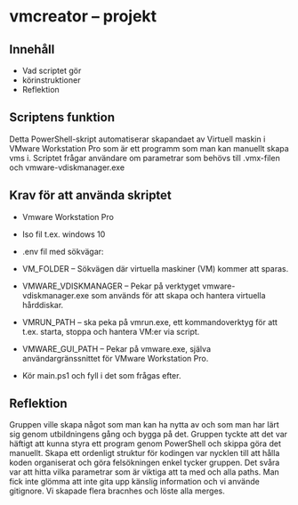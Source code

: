 # vmcreator – projekt

## Innehåll

- Vad scriptet gör
- körinstruktioner
- Reflektion

## Scriptens funktion

Detta PowerShell-skript automatiserar skapandaet av Virtuell maskin i VMware Workstation Pro som är ett programm som man kan manuellt skapa vms i. 
Scriptet frågar användare om parametrar som behövs till .vmx-filen och vmware-vdiskmanager.exe

## Krav för att använda skriptet 
- Vmware Workstation Pro 
- Iso fil t.ex. windows 10 
- .env fil med sökvägar:
- VM_FOLDER – Sökvägen där virtuella maskiner (VM) kommer att sparas.
- VMWARE_VDISKMANAGER – Pekar på verktyget vmware-vdiskmanager.exe som används för att skapa och hantera virtuella hårddiskar.
- VMRUN_PATH – ska peka på vmrun.exe, ett kommandoverktyg för att t.ex. starta, stoppa och hantera VM:er via script.
- VMWARE_GUI_PATH – Pekar på vmware.exe, själva användargränssnittet för VMware Workstation Pro.



- Kör main.ps1 och fyll i det som frågas efter.


## Reflektion 
Gruppen ville skapa något som man kan ha nytta av och som man har lärt sig genom utbildningens gång och bygga på det.
Gruppen tyckte att det var häftigt att kunna styra ett program genom PowerShell och skippa göra det manuellt. 
Skapa ett ordenligt struktur för kodingen var nycklen till att hålla koden organiserat och göra felsökningen enkel tycker gruppen.
Det svåra var att hitta vilka parametrar som är viktiga att ta med och alla paths. Man fick inte glömma att inte gita upp känslig information och vi använde gitignore.
Vi skapade flera bracnhes och löste alla merges.

